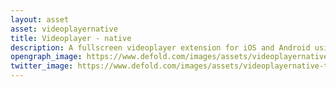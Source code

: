 ```yaml
---
layout: asset
asset: videoplayernative
title: Videoplayer - native
description: A fullscreen videoplayer extension for iOS and Android using native OS functionality and components for videoplayback.
opengraph_image: https://www.defold.com/images/assets/videoplayernative-thumb.jpg
twitter_image: https://www.defold.com/images/assets/videoplayernative-thumb.jpg
---
```

